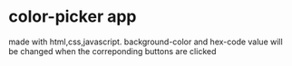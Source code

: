 # color-picker app
made with html,css,javascript.
background-color and hex-code value  will be changed when the correponding buttons are clicked


